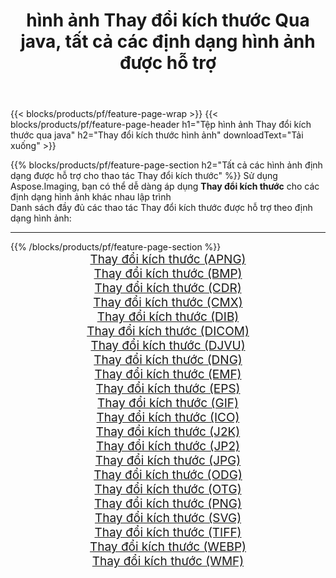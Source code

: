 ﻿---
title: hình ảnh Thay đổi kích thước Qua java, tất cả các định dạng hình ảnh được hỗ trợ 
weight: 3920
url: /vi/java/resize 
lang: vi
langdirlevel: 2
locales: zh-hans,ja,it,ru,de,es,fr,nl,id,lt,pl,pt,vi,tr,ko,zh-hant,ar,hi,th,sv,cs,uk,he
description: Sử dụng Aspose.Imaging, bạn có thể dễ dàng Thay đổi kích thước hình ảnh qua java
---

{{< blocks/products/pf/feature-page-wrap >}}
{{< blocks/products/pf/feature-page-header h1="Tệp hình ảnh Thay đổi kích thước qua java" h2="Thay đổi kích thước hình ảnh" downloadText="Tải xuống" >}}


{{% blocks/products/pf/feature-page-section  h2="Tất cả các hình ảnh định dạng được hỗ trợ cho thao tác Thay đổi kích thước" %}}
Sử dụng Aspose.Imaging, bạn có thể dễ dàng áp dụng **Thay đổi kích thước** cho các định dạng hình ảnh khác nhau lập trình
<br/>
Danh sách đầy đủ các thao tác Thay đổi kích thước được hỗ trợ theo định dạng hình ảnh:
<hr/>
{{% /blocks/products/pf/feature-page-section %}}
<div class="container-fluid productfamilypage bg-gray">
    <div class="convertypes bg-gray agp-content section">
        <div class="container">
		<div class="row other-converters" style="gap: 10px;font-size: 19px;text-align:center;">
		    <div class='col-md-2 other-converter remove-lp remove-rp'><a href="/imaging/vi/java/resize/apng" style="padding:15px;">Thay đổi kích thước (APNG)</a></div><div class='col-md-2 other-converter remove-lp remove-rp'><a href="/imaging/vi/java/resize/bmp" style="padding:15px;">Thay đổi kích thước (BMP)</a></div><div class='col-md-2 other-converter remove-lp remove-rp'><a href="/imaging/vi/java/resize/cdr" style="padding:15px;">Thay đổi kích thước (CDR)</a></div><div class='col-md-2 other-converter remove-lp remove-rp'><a href="/imaging/vi/java/resize/cmx" style="padding:15px;">Thay đổi kích thước (CMX)</a></div><div class='col-md-2 other-converter remove-lp remove-rp'><a href="/imaging/vi/java/resize/dib" style="padding:15px;">Thay đổi kích thước (DIB)</a></div><div class='col-md-2 other-converter remove-lp remove-rp'><a href="/imaging/vi/java/resize/dicom" style="padding:15px;">Thay đổi kích thước (DICOM)</a></div><div class='col-md-2 other-converter remove-lp remove-rp'><a href="/imaging/vi/java/resize/djvu" style="padding:15px;">Thay đổi kích thước (DJVU)</a></div><div class='col-md-2 other-converter remove-lp remove-rp'><a href="/imaging/vi/java/resize/dng" style="padding:15px;">Thay đổi kích thước (DNG)</a></div><div class='col-md-2 other-converter remove-lp remove-rp'><a href="/imaging/vi/java/resize/emf" style="padding:15px;">Thay đổi kích thước (EMF)</a></div><div class='col-md-2 other-converter remove-lp remove-rp'><a href="/imaging/vi/java/resize/eps" style="padding:15px;">Thay đổi kích thước (EPS)</a></div><div class='col-md-2 other-converter remove-lp remove-rp'><a href="/imaging/vi/java/resize/gif" style="padding:15px;">Thay đổi kích thước (GIF)</a></div><div class='col-md-2 other-converter remove-lp remove-rp'><a href="/imaging/vi/java/resize/ico" style="padding:15px;">Thay đổi kích thước (ICO)</a></div><div class='col-md-2 other-converter remove-lp remove-rp'><a href="/imaging/vi/java/resize/j2k" style="padding:15px;">Thay đổi kích thước (J2K)</a></div><div class='col-md-2 other-converter remove-lp remove-rp'><a href="/imaging/vi/java/resize/jp2" style="padding:15px;">Thay đổi kích thước (JP2)</a></div><div class='col-md-2 other-converter remove-lp remove-rp'><a href="/imaging/vi/java/resize/jpg" style="padding:15px;">Thay đổi kích thước (JPG)</a></div><div class='col-md-2 other-converter remove-lp remove-rp'><a href="/imaging/vi/java/resize/odg" style="padding:15px;">Thay đổi kích thước (ODG)</a></div><div class='col-md-2 other-converter remove-lp remove-rp'><a href="/imaging/vi/java/resize/otg" style="padding:15px;">Thay đổi kích thước (OTG)</a></div><div class='col-md-2 other-converter remove-lp remove-rp'><a href="/imaging/vi/java/resize/png" style="padding:15px;">Thay đổi kích thước (PNG)</a></div><div class='col-md-2 other-converter remove-lp remove-rp'><a href="/imaging/vi/java/resize/svg" style="padding:15px;">Thay đổi kích thước (SVG)</a></div><div class='col-md-2 other-converter remove-lp remove-rp'><a href="/imaging/vi/java/resize/tiff" style="padding:15px;">Thay đổi kích thước (TIFF)</a></div><div class='col-md-2 other-converter remove-lp remove-rp'><a href="/imaging/vi/java/resize/webp" style="padding:15px;">Thay đổi kích thước (WEBP)</a></div><div class='col-md-2 other-converter remove-lp remove-rp'><a href="/imaging/vi/java/resize/wmf" style="padding:15px;">Thay đổi kích thước (WMF)</a></div>
                </div>
        </div>
    </div>
</div>
<br/>
